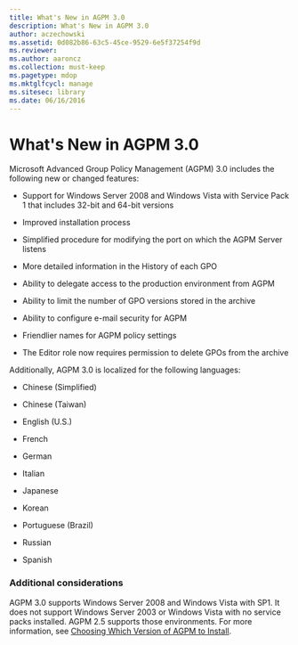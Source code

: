 ```yaml
---
title: What's New in AGPM 3.0
description: What's New in AGPM 3.0
author: aczechowski
ms.assetid: 0d082b86-63c5-45ce-9529-6e5f37254f9d
ms.reviewer:
ms.author: aaroncz
ms.collection: must-keep
ms.pagetype: mdop
ms.mktglfcycl: manage
ms.sitesec: library
ms.date: 06/16/2016
---
```



# What's New in AGPM 3.0


Microsoft Advanced Group Policy Management (AGPM) 3.0 includes the following new or changed features:

-   Support for Windows Server 2008 and Windows Vista with Service Pack 1 that includes 32-bit and 64-bit versions

-   Improved installation process

-   Simplified procedure for modifying the port on which the AGPM Server listens

-   More detailed information in the History of each GPO

-   Ability to delegate access to the production environment from AGPM

-   Ability to limit the number of GPO versions stored in the archive

-   Ability to configure e-mail security for AGPM

-   Friendlier names for AGPM policy settings

-   The Editor role now requires permission to delete GPOs from the archive

Additionally, AGPM 3.0 is localized for the following languages:

-   Chinese (Simplified)

-   Chinese (Taiwan)

-   English (U.S.)

-   French

-   German

-   Italian

-   Japanese

-   Korean

-   Portuguese (Brazil)

-   Russian

-   Spanish

### Additional considerations

AGPM 3.0 supports Windows Server 2008 and Windows Vista with SP1. It does not support Windows Server 2003 or Windows Vista with no service packs installed. AGPM 2.5 supports those environments. For more information, see [Choosing Which Version of AGPM to Install](choosing-which-version-of-agpm-to-install.md).

 

 





